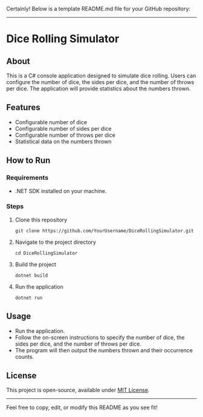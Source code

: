 Certainly! Below is a template README.md file for your GitHub repository:

---

# Dice Rolling Simulator

## About
This is a C# console application designed to simulate dice rolling. Users can configure the number of dice, the sides per dice, and the number of throws per dice. The application will provide statistics about the numbers thrown.

## Features

- Configurable number of dice
- Configurable number of sides per dice
- Configurable number of throws per dice
- Statistical data on the numbers thrown

## How to Run

### Requirements

- .NET SDK installed on your machine.

### Steps

1. Clone this repository
   ```
   git clone https://github.com/YourUsername/DiceRollingSimulator.git
   ```
   
2. Navigate to the project directory
   ```
   cd DiceRollingSimulator
   ```
   
3. Build the project
   ```
   dotnet build
   ```
   
4. Run the application
   ```
   dotnet run
   ```

## Usage

- Run the application.
- Follow the on-screen instructions to specify the number of dice, the sides per dice, and the number of throws per dice.
- The program will then output the numbers thrown and their occurrence counts.

## License

This project is open-source, available under [MIT License](LICENSE).

---

Feel free to copy, edit, or modify this README as you see fit!
